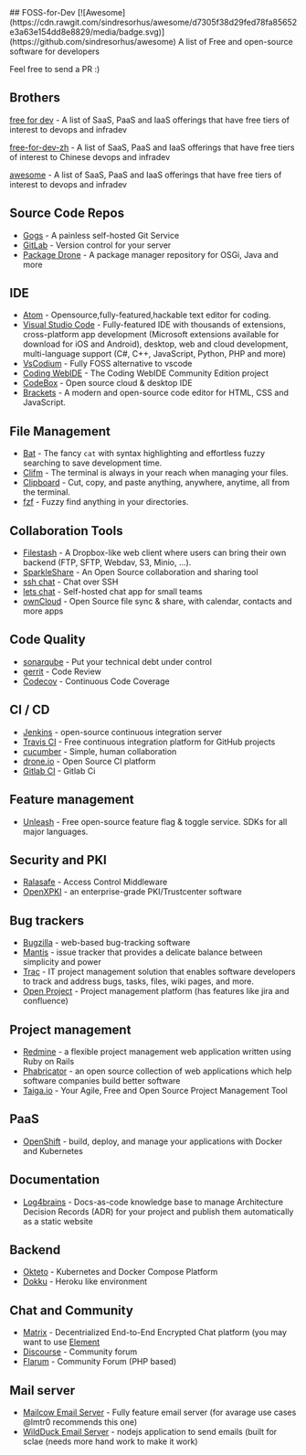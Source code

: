 <div class="github-widget" data-repo="tvvocold/FOSS-for-Dev"></div>
<script async src="https://pagead2.googlesyndication.com/pagead/js/adsbygoogle.js"></script><ins class="adsbygoogle" style="display:block" data-ad-client="ca-pub-6890694312814945" data-ad-slot="5473692530" data-ad-format="auto"  data-full-width-responsive="true"></ins><script>(adsbygoogle = window.adsbygoogle || []).push({});</script>
## FOSS-for-Dev  [![Awesome](https://cdn.rawgit.com/sindresorhus/awesome/d7305f38d29fed78fa85652e3a63e154dd8e8829/media/badge.svg)](https://github.com/sindresorhus/awesome)
A list of Free and open-source software for developers

 
Feel free to send a PR :)
## Brothers
[free for dev](https://github.com/ripienaar/free-for-dev) - A list of SaaS, PaaS and IaaS offerings that have free tiers of interest to devops and infradev

[free-for-dev-zh](https://github.com/qinghuaiorg/free-for-dev-zh) - A list of SaaS, PaaS and IaaS offerings that have free tiers of interest to Chinese devops and infradev

[awesome](https://github.com/sindresorhus/awesome) - A list of SaaS, PaaS and IaaS offerings that have free tiers of interest to devops and infradev




## Source Code Repos 

 * [Gogs](https://github.com/gogits/gogs)  - A painless self-hosted Git Service 
 * [GitLab](https://github.com/gitlabhq/gitlabhq) - Version control for your server
 * [Package Drone](https://github.com/eclipse/packagedrone) - A package manager repository for OSGi, Java and more


## IDE 
 * [Atom](https://github.com/atom/atom) - Opensource,fully-featured,hackable text editor for coding.
 * [Visual Studio Code](https://github.com/Microsoft/vscode) - Fully-featured IDE with thousands of extensions, cross-platform app development (Microsoft extensions available for download for iOS and Android), desktop, web and cloud development, multi-language support (C#, C++, JavaScript, Python, PHP and more)
 * [VsCodium](https://vscodium.com/) - Fully FOSS alternative to vscode
 * [Coding WebIDE](https://github.com/Coding/WebIDE) - The Coding WebIDE Community Edition project
 * [CodeBox](https://github.com/CodeboxIDE/codebox) - Open source cloud & desktop IDE
 * [Brackets](https://github.com/adobe/brackets) -  A modern and open-source code editor for HTML, CSS and JavaScript.

## File Management
 * [Bat](https://github.com/sharkdp/bat) - The fancy `cat` with syntax highlighting and effortless fuzzy searching to save development time.
 * [Clifm](https://github.com/leo-arch/clifm) - The terminal is always in your reach when managing your files.
 * [Clipboard](https://github.com/Slackadays/Clipboard) - Cut, copy, and paste anything, anywhere, anytime, all from the terminal.
 * [fzf](https://github.com/junegunn/fzf) - Fuzzy find anything in your directories.

## Collaboration Tools

 * [Filestash](http://www.filestash.app) - A Dropbox-like web client where users can bring their own backend (FTP, SFTP, Webdav, S3, Minio, ...).
 * [SparkleShare](https://github.com/hbons/SparkleShare) - An Open Source collaboration and sharing tool
 * [ssh chat](https://github.com/shazow/ssh-chat) - Chat over SSH 
 * [lets chat](https://github.com/sdelements/lets-chat) - Self-hosted chat app for small teams
 * [ownCloud](https://owncloud.org) - Open Source file sync & share, with calendar, contacts and more apps

## Code Quality

 * [sonarqube](https://github.com/SonarSource/sonarqube) - Put your technical debt under control
 * [gerrit](https://gerrit.googlesource.com/) - Code Review
 * [Codecov](https://codecov.io/) - Continuous Code Coverage


## CI / CD

 * [Jenkins](https://github.com/jenkinsci/jenkins) - open-source continuous integration server
 * [Travis CI](https://github.com/travis-ci/travis-ci) - Free continuous integration platform for GitHub projects
 * [cucumber](https://github.com/cucumber/cucumber) - Simple, human collaboration 
 * [drone.io](https://drone.io) - Open Source CI platform
 * [Gitlab CI](https://docs.gitlab.com/ee/ci/) - Gitlab Ci
 
## Feature management
 * [Unleash](https://github.com/Unleash/unleash) - Free open-source feature flag & toggle service. SDKs for all major languages.

## Security and PKI

 * [Ralasafe](http://sourceforge.net/projects/ralasafe/) - Access Control Middleware
 * [OpenXPKI](https://github.com/openxpki/openxpki) - an enterprise-grade PKI/Trustcenter software


## Bug trackers

* [Bugzilla](https://github.com/bugzilla/bugzilla) - web-based bug-tracking software
* [Mantis](https://github.com/mantisbt/mantisbt) - issue tracker that provides a delicate balance between simplicity and power
* [Trac](https://github.com/edgewall/trac) - IT project management solution that enables software developers to track and address bugs, tasks, files, wiki pages, and more.
* [Open Project](https://www.openproject.org) - Project management platform (has features like jira and confluence)

## Project management
* [Redmine](https://github.com/redmine/redmine) - a flexible project management web application written using Ruby on Rails
* [Phabricator](https://github.com/phacility/phabricator) - an open source collection of web applications which help software companies build better software
* [Taiga.io](https://github.com/taigaio) - Your Agile, Free and Open Source Project Management Tool

## PaaS

 * [OpenShift](https://github.com/openshift/origin) - build, deploy, and manage your applications with Docker and Kubernetes

## Documentation

 * [Log4brains](https://github.com/thomvaill/log4brains) - Docs-as-code knowledge base to manage Architecture Decision Records (ADR) for your project and publish them automatically as a static website

## Backend

* [Okteto](https://www.okteto.com/) - Kubernetes and Docker Compose Platform
* [Dokku](https://dokku.com/) - Heroku like environment 

## Chat and Community

* [Matrix](https://matrix.org) - Decentrialized End-to-End Encrypted Chat platform (you may want to use [Element](https://element.io/)
* [Discourse](https://discourse.org) - Community forum
* [Flarum](https://flarum.org) - Community Forum (PHP based)

## Mail server

* [Mailcow Email Server](https://mailcow.email/) - Fully feature email server (for avarage use cases @lmtr0 recommends this one)
* [WildDuck Email Server](https://wildduck.email/) - nodejs application to send emails (built for sclae (needs more hand work to make it work)